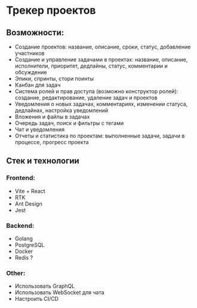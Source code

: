 # Трекер проектов

## Возможности:

- Создание проектов: название, описание, сроки, статус, добавление участников
- Создание и управление задачами в проектах: название, описание, исполнители, приоритет, дедлайны, статус, комментарии и обсуждение
- Эпики, спринты, стори поинты 
- Канбан для задач
- Система ролей и прав доступа (возможно конструктор ролей): создание, редактирование, удаление задач и проектов
- Уведомления о новых задачах, комментариях, изменении статуса, дедлайнах, настройка уведомлений
- Вложения и файлы в задачах
- Очередь задач, поиск и фильтры с тегами
- Чат и уведомления
- Отчеты и статистика по проектам: выполненные задачи, задачи в процессе, прогресс проекта

## Стек и технологии

### Frontend:
- Vite + React
- RTK
- Ant Design
- Jest

### Backend:
- Golang
- PostgreSQL
- Docker
- Redis ?

### Other:
- Использовать GraphQL
- Использовать WebSocket для чата
- Настроить CI/CD